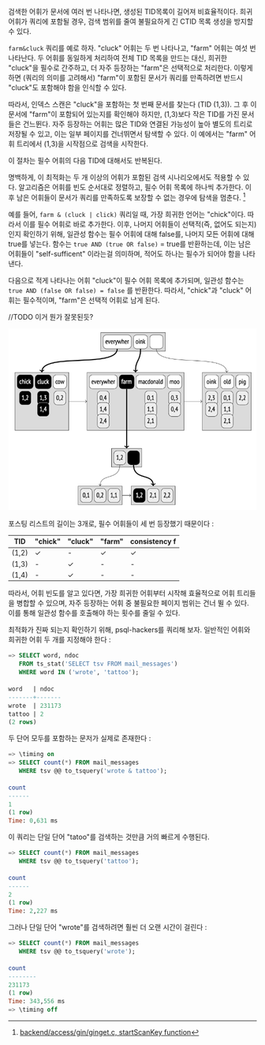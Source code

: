 검색한 어휘가 문서에 여러 번 나타나면, 생성된 TID목록이 길어져 비효율적이다. 희귀 어휘가 쿼리에 포함될 경우, 검색 범위를 줄여 불필요하게 긴 CTID 목록 생성을 방지할 수 있다.

`farm&cluck` 쿼리를 예로 하자. "cluck" 어휘는 두 번 나타나고, "farm" 어휘는 여섯 번 나타난다. 두 어휘를 동일하게 처리하여 전체 TID 목록을 만드는 대신, 희귀한 "cluck"을 필수로 간주하고, 더 자주 등장하는 "farm"은 선택적으로 처리한다.
이렇게 하면 (쿼리의 의미를 고려해서)  "farm"이 포함된 문서가 쿼리를 만족하려면 반드시 "cluck"도 포함해야 함을 인식할 수 있다.

따라서, 인덱스 스캔은 "cluck"을 포함하는 첫 번째 문서를 찾는다 (TID (1,3)).
그 후 이 문서에 "farm"이 포함되어 있는지를 확인해야 하지만, (1,3)보다 작은 TID를 가진 문서들은 건느뛴다.
자주 등장하는 어휘는 많은 TID와 연결된 가능성이 높아 별도의 트리로 저장될 수 있고, 이는 일부 페이지를 건너뛰면서 탐색할 수 있다.
이 예에서는 "farm" 어휘 트리에서 (1,3)을 시작점으로 검색을 시작한다.

이 절차는 필수 어휘의 다음 TID에 대해서도 반복된다.

명백하게, 이 최적화는 두 개 이상의 어휘가 포함된 검색 시나리오에서도 적용할 수 있다.
알고리즘은 어휘를 빈도 순서대로 정렬하고, 필수 어휘 목록에 하나씩 추가한다. 이후 남은 어휘들이 문서가 쿼리를 만족하도록 보장할 수 없는 경우에 탐색을 멈춘다. [^1]

예를 들어,  `farm & (cluck | click)`  쿼리일 때, 가장 희귀한 언어는 "chick"이다. 따라서 이를 필수 어휘로 바로 추가한다. 
이후, 나머지 어휘들이 선택적(즉, 없어도 되는지)인지 확인하기 위해, 일관성 함수는 필수 어휘에 대해 false를, 나머지 모든 어휘에 대해 true를 넣는다.
함수는 `true AND (true OR false)` = true를 반환하는데, 이는 남은 어휘들이 "self-sufficent" 이라는걸 의미하며, 적어도 하나는 필수가 되어야 함을 나타낸다.

다음으로 적게 나타나는 어휘 "cluck"이 필수 어휘 목록에 추가되며, 일관성 함수는 `true AND (false OR false) = false` 를 반환한다. 따라서, "chick"과 "cluck" 어휘는 필수적이며, "farm"은 선택적 어휘로 남게 된다.

//TODO 이거 뭔가 잘못된듯?

![](_static/CleanShot%20-000126.png)

포스팅 리스트의 길이는 3개로, 필수 어휘들이 세 번 등장했기 때문이다 :

|TID|"chick"|"cluck"|"farm"|consistency f|
|--|--|--|--|--|
|(1,2)|✓|-|✓|✓|
|(1,3)|-|✓|-|-|
|(1,4)|-|✓|-|-|


따라서, 어휘 빈도를 알고 있다면, 가장 희귀한 어휘부터 시작해 효율적으로 어휘 트리들을 병합할 수 있으며, 자주 등장하는 어휘 중 불필요한 페이지 범위는 건너 뛸 수 있다.
이를 통해 일관성 함수를 호출해야 하는 횟수를 줄일 수 있다.

최적화가 진짜 되는지 확인하기 위해, psql-hackers를 쿼리해 보자. 일반적인 어휘와 희귀한 어휘 두 개를 지정해야 한다 :

```sql
=> SELECT word, ndoc
   FROM ts_stat('SELECT tsv FROM mail_messages')
   WHERE word IN ('wrote', 'tattoo');

word   | ndoc
-------+-------
wrote  | 231173
tattoo | 2
(2 rows)
```

두 단어 모두를 포함하는 문저가 실제로 존재한다 :

```sql
=> \timing on
=> SELECT count(*) FROM mail_messages
   WHERE tsv @@ to_tsquery('wrote & tattoo');

count
------
1
(1 row)
Time: 0,631 ms
```

이 쿼리는 단일 단어 "tatoo"를 검색하는 것만큼 거의 빠르게 수행된다.

```sql
=> SELECT count(*) FROM mail_messages
   WHERE tsv @@ to_tsquery('tattoo');

count
------
2
(1 row)
Time: 2,227 ms
```

그러나 단일 단어 "wrote"를 검색하려면 훨씬 더 오랜 시간이 걸린다 :
```sql
=> SELECT count(*) FROM mail_messages
   WHERE tsv @@ to_tsquery('wrote');

count
--------
231173
(1 row)
Time: 343,556 ms
=> \timing off
```



[^1]:[ backend/access/gin/ginget.c, startScanKey function](https://git.postgresql.org/gitweb/?p=postgresql.git;a=blob;f=src/backend/access/gin/ginget.c;hb=REL_14_STABLE)